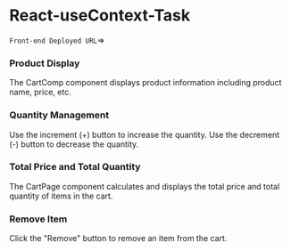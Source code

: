 # React-useContext-Task

`Front-end Deployed URL`=>


### Product Display
The CartComp component displays product information including product name, price, etc.

### Quantity Management
Use the increment (+) button to increase the quantity.
Use the decrement (-) button to decrease the quantity.

### Total Price and Total Quantity
The CartPage component calculates and displays the total price and total quantity of items in the cart.

### Remove Item
Click the "Remove" button to remove an item from the cart.